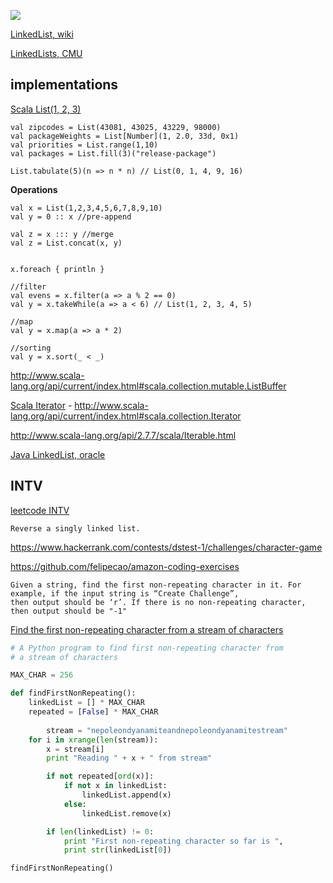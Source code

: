 ![](https://www.cs.cmu.edu/~adamchik/15-121/lectures/Linked%20Lists/pix/linkedlist.bmp)

[LinkedList, wiki](https://en.wikipedia.org/wiki/Linked_list)

[LinkedLists, CMU](https://www.cs.cmu.edu/~adamchik/15-121/lectures/Linked%20Lists/linked%20lists.html)

implementations
---------------

[Scala List(1, 2, 3) ](http://www.scala-lang.org/api/2.7.7/scala/List.html)

```
val zipcodes = List(43081, 43025, 43229, 98000)
val packageWeights = List[Number](1, 2.0, 33d, 0x1)
val priorities = List.range(1,10)
val packages = List.fill(3)("release-package")

List.tabulate(5)(n => n * n) // List(0, 1, 4, 9, 16)
```

**Operations**

```
val x = List(1,2,3,4,5,6,7,8,9,10)
val y = 0 :: x //pre-append

val z = x ::: y //merge
val z = List.concat(x, y)


x.foreach { println }

//filter
val evens = x.filter(a => a % 2 == 0)
val y = x.takeWhile(a => a < 6) // List(1, 2, 3, 4, 5)

//map
val y = x.map(a => a * 2)

//sorting
val y = x.sort(_ < _)
```

http://www.scala-lang.org/api/current/index.html#scala.collection.mutable.ListBuffer

[Scala Iterator](http://www.scala-lang.org/docu/files/collections-api/collections_43.html) - http://www.scala-lang.org/api/current/index.html#scala.collection.Iterator

http://www.scala-lang.org/api/2.7.7/scala/Iterable.html

[Java LinkedList, oracle](https://docs.oracle.com/javase/7/docs/api/java/util/LinkedList.html)

INTV
----

[leetcode INTV](https://leetcode.com/tag/linked-list)

```
Reverse a singly linked list.
```

https://www.hackerrank.com/contests/dstest-1/challenges/character-game

https://github.com/felipecao/amazon-coding-exercises

```
Given a string, find the first non-repeating character in it. For example, if the input string is “Create Challenge”, 
then output should be ‘r’. If there is no non-repeating character, then output should be "-1"
```

[Find the first non-repeating character from a stream of characters](http://www.geeksforgeeks.org/find-first-non-repeating-character-stream-characters/)

```python
# A Python program to find first non-repeating character from
# a stream of characters

MAX_CHAR = 256

def findFirstNonRepeating():
	linkedList = [] * MAX_CHAR
	repeated = [False] * MAX_CHAR
     
        stream = "nepoleondyanamiteandnepoleondyanamitestream"
	for i in xrange(len(stream)):
		x = stream[i]
		print "Reading " + x + " from stream"

		if not repeated[ord(x)]:
			if not x in linkedList:
				linkedList.append(x)
			else:
				linkedList.remove(x)

		if len(linkedList) != 0:
			print "First non-repeating character so far is ",
			print str(linkedList[0])

findFirstNonRepeating()

```